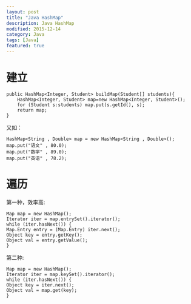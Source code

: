 ```yaml
---
layout: post
title: "Java HashMap"
description: Java HashMap
modified: 2015-12-14
category: Java
tags: [Java]
featured: true
---
```


# 建立

	public HashMap<Integer, Student> buildMap(Student[] students){
		HashMap<Integer, Student> map=new HashMap<Integer, Student>();
		for (Student s:students) map.put(s.getId(), s);
		return map;
	}


又如：

	HashMap<String , Double> map = new HashMap<String , Double>(); 
	map.put("语文" , 80.0); 
	map.put("数学" , 89.0); 
	map.put("英语" , 78.2); 


# 遍历

第一种，效率高:

	Map map = new HashMap();
	Iterator iter = map.entrySet().iterator();
	while (iter.hasNext()) {
	Map.Entry entry = (Map.Entry) iter.next();
	Object key = entry.getKey();
	Object val = entry.getValue();
	}


第二种:

	Map map = new HashMap();
	Iterator iter = map.keySet().iterator();
	while (iter.hasNext()) {
	Object key = iter.next();
	Object val = map.get(key);
	}
